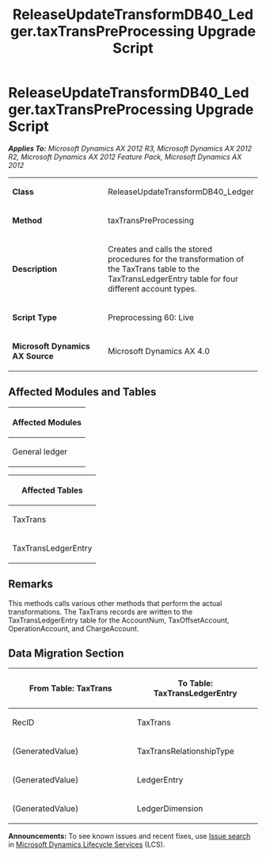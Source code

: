 ﻿---
title: ReleaseUpdateTransformDB40_Ledger.taxTransPreProcessing Upgrade Script
TOCTitle: ReleaseUpdateTransformDB40_Ledger.taxTransPreProcessing Upgrade Script
ms:assetid: 5ad64ed0-63aa-1c9a-de8c-48c43616d839
ms:mtpsurl: https://msdn.microsoft.com/en-us/library/JJ736316(v=AX.60)
ms:contentKeyID: 49708491
ms.date: 05/18/2015
mtps_version: v=AX.60
---

# ReleaseUpdateTransformDB40\_Ledger.taxTransPreProcessing Upgrade Script 


_**Applies To:** Microsoft Dynamics AX 2012 R3, Microsoft Dynamics AX 2012 R2, Microsoft Dynamics AX 2012 Feature Pack, Microsoft Dynamics AX 2012_

<table>
<colgroup>
<col style="width: 50%" />
<col style="width: 50%" />
</colgroup>
<tbody>
<tr class="odd">
<td><p><strong>Class</strong></p></td>
<td><p>ReleaseUpdateTransformDB40_Ledger</p></td>
</tr>
<tr class="even">
<td><p><strong>Method</strong></p></td>
<td><p>taxTransPreProcessing</p></td>
</tr>
<tr class="odd">
<td><p><strong>Description</strong></p></td>
<td><p>Creates and calls the stored procedures for the transformation of the TaxTrans table to the TaxTransLedgerEntry table for four different account types.</p></td>
</tr>
<tr class="even">
<td><p><strong>Script Type</strong></p></td>
<td><p>Preprocessing 60: Live</p></td>
</tr>
<tr class="odd">
<td><p><strong>Microsoft Dynamics AX Source</strong></p></td>
<td><p>Microsoft Dynamics AX 4.0</p></td>
</tr>
</tbody>
</table>


## Affected Modules and Tables

<table>
<colgroup>
<col style="width: 100%" />
</colgroup>
<thead>
<tr class="header">
<th><p>Affected Modules</p></th>
</tr>
</thead>
<tbody>
<tr class="odd">
<td><p>General ledger</p></td>
</tr>
</tbody>
</table>


<table>
<colgroup>
<col style="width: 100%" />
</colgroup>
<thead>
<tr class="header">
<th><p>Affected Tables</p></th>
</tr>
</thead>
<tbody>
<tr class="odd">
<td><p>TaxTrans</p></td>
</tr>
<tr class="even">
<td><p>TaxTransLedgerEntry</p></td>
</tr>
</tbody>
</table>


## Remarks

This methods calls various other methods that perform the actual transformations. The TaxTrans records are written to the TaxTransLedgerEntry table for the AccountNum, TaxOffsetAccount, OperationAccount, and ChargeAccount.

## Data Migration Section

<table>
<colgroup>
<col style="width: 50%" />
<col style="width: 50%" />
</colgroup>
<thead>
<tr class="header">
<th><p>From Table: TaxTrans</p></th>
<th><p>To Table: TaxTransLedgerEntry</p></th>
</tr>
</thead>
<tbody>
<tr class="odd">
<td><p>RecID</p></td>
<td><p>TaxTrans</p></td>
</tr>
<tr class="even">
<td><p>(GeneratedValue)</p></td>
<td><p>TaxTransRelationshipType</p></td>
</tr>
<tr class="odd">
<td><p>(GeneratedValue)</p></td>
<td><p>LedgerEntry</p></td>
</tr>
<tr class="even">
<td><p>(GeneratedValue)</p></td>
<td><p>LedgerDimension</p></td>
</tr>
</tbody>
</table>

  
**Announcements:** To see known issues and recent fixes, use [Issue search](http://go.microsoft.com/fwlink/?linkid=389258) in [Microsoft Dynamics Lifecycle Services](http://go.microsoft.com/fwlink/?linkid=306505) (LCS).

